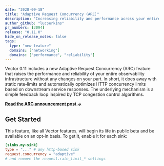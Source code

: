 ```yaml
---
date: "2020-09-18"
title: "Adaptive Request Concurrency (ARC)"
description: "Increasing reliability and performance across your entire observability infrastructure."
author_github: "lucperkins"
pr_numbers: [3094]
release: "0.11.0"
hide_on_release_notes: false
tags:
  type: "new feature"
  domains: ["networking"]
  domains: ["performance", "reliability"]
---
```


Vector 0.11 includes a new Adaptive Request Concurrency (ARC) feature that
raises the performance and reliability of your entire observability
infrastructure without any changes on your part. In short, it does away with
static rate-limits and automatically optimizes HTTP concurrency limits based on
downstream service responses. The underlying mechanism is a simple feedback loop
inspired by TCP congestion control algorithms.

[**Read the ARC announcement post →**][announcement]

## Get Started

This feature, like all Vector features, will begin its life in public beta and
be available on an opt-in basis. To get it, enable it for each sink:

```toml
[sinks.my-sink]
type = "..." # any http-based sink
request.concurrency = "adaptive"
# and remove the request.rate_limit_* settings
```

[announcement]: /blog/adaptive-request-concurrency/
